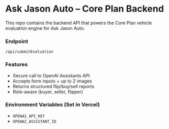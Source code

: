 # Ask Jason Auto – Core Plan Backend

This repo contains the backend API that powers the Core Plan vehicle evaluation engine for Ask Jason Auto.

### Endpoint
`/api/submitEvaluation`

### Features
- Secure call to OpenAI Assistants API
- Accepts form inputs + up to 2 images
- Returns structured flip/buy/sell reports
- Role-aware (buyer, seller, flipper)

### Environment Variables (Set in Vercel)
- `OPENAI_API_KEY`
- `OPENAI_ASSISTANT_ID`
